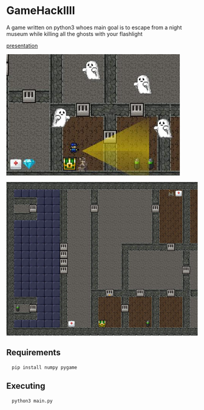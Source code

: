 # GameHackIIII
A game written on python3 whoes main goal is to escape from a night museum while killing all the ghosts with your flashlight

[presentation](https://docs.google.com/presentation/d/1oJaUjk3Vsv4NscC-sAx0RQISZJrTZ-AJbf67UjYwpxE/edit?usp=sharing)



![Screenshot](readme_images/game_preview.jpg)


![Screenshot](readme_images/map_example.jpg)


## Requirements
```
  pip install numpy pygame
```

## Executing
```
  python3 main.py
```
